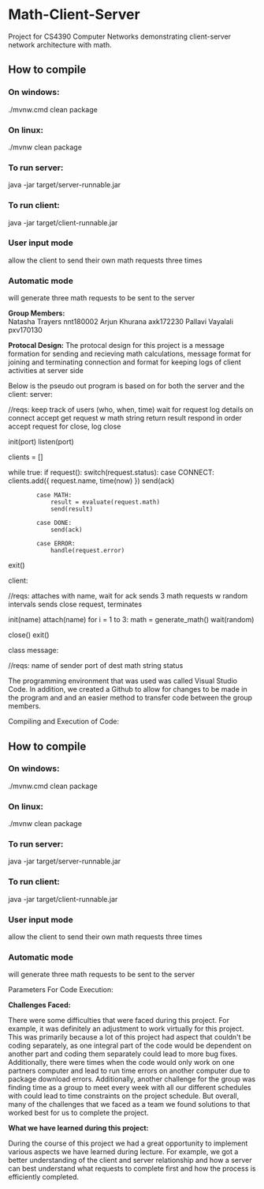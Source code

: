 # Math-Client-Server
Project for CS4390 Computer Networks demonstrating client-server network architecture with math.

## **How to compile**  
### On windows:  
./mvnw.cmd clean package

### On linux:  
./mvnw clean package

### To run server:  
java -jar target/server-runnable.jar

### To run client:  
java -jar target/client-runnable.jar

### User input mode  
allow the client to send their own math requests three times  
### Automatic mode  
will generate three math requests to be sent to the server

**Group Members:**  
Natasha Trayers nnt180002
Arjun Khurana axk172230
Pallavi Vayalali  pxv170130

**Protocal Design:**
The protocal design for this project is a message formation for sending and recieving math calculations, message format for joining and terminating connection and format for keeping logs of client activities at server side

Below is the pseudo out program is based on for both the server and the client:
server:

//reqs: 
	keep track of users (who, when, time)
	wait for request
	log details on connect
	accept get request w math string
	return result
	respond in order
	accept request for close, log close

init(port)
listen(port)

clients = []

while true:
	if request():
		switch(request.status):
			case CONNECT:
				clients.add({
					request.name,
					time(now)
				})
				send(ack)
			
			case MATH:
				result = evaluate(request.math)
				send(result)
			
			case DONE:
				send(ack)

			case ERROR:
				handle(request.error)

exit()

client:

//reqs:
	attaches with name, wait for ack
	sends 3 math requests w random intervals
	sends close request, terminates

init(name)
attach(name)
for i = 1 to 3:
	math = generate_math()
	wait(random)

close()
exit()

class message:

//reqs:
	name of sender
	port of dest
	math string
	status

The programming environment that was used was called Visual Studio Code. In addition, we created a Github to allow for changes 
to be made in the program and and an easier method to transfer code between the group members.

Compiling and Execution of Code:

## **How to compile**  
### On windows:  
./mvnw.cmd clean package

### On linux:  
./mvnw clean package

### To run server:  
java -jar target/server-runnable.jar

### To run client:  
java -jar target/client-runnable.jar

### User input mode  
allow the client to send their own math requests three times  
### Automatic mode  
will generate three math requests to be sent to the server

Parameters For Code Execution:

**Challenges Faced:**

There were some difficulties that were faced during this project. For example, it was definitely an adjustment to work virtually for this project. This was primarily because a lot of this project had aspect that couldn't be coding separately, as one integral part of the code would be dependent on another part and coding them separately could lead to more bug fixes. Additionally, there were times when the code would only work on one partners computer and lead to run time errors on another computer due to package download errors. Additionally, another challenge for the group was finding time as a group to meet every week with all our different schedules with could lead to time constraints on the project schedule. But overall, many of the challenges that we faced as a team we found solutions to that worked best for us to complete the project. 

**What we have learned during this project:**

During the course of this project we had a great opportunity to implement various aspects we have learned during lecture. For example, we got a better understanding of the client and server relationship and how a server can best understand what requests to complete first and how the process is efficiently completed.
